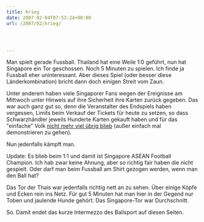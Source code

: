 ```yaml
---
title: Krieg
date: 2007-02-04T07:53:24+00:00
url: /2007/02/krieg/




---
```

Man spielt gerade Fussball. Thailand hat eine Weile 1:0 geführt, nun hat Singapore ein Tor geschossen. Noch 5 Minuten zu spielen. Ich finde ja Fussball eher uninteressant. Aber dieses Spiel (oder besser diese Länderkombination) bricht dann doch einigen Streit vom Zaun.

Unter anderem haben viele Singaporer Fans wegen der Ereignisse am Mittwoch unter Hinweis auf ihre Sicherheit ihre Karten zurück gegeben. Das war auch ganz gut so, denn die Veranstalter des Endspiels haben vergessen, Limits beim Verkauf der Tickets für heute zu setzen, so dass Schwarzhändler jeweils Hunderte Karten gekauft haben und für das "einfache" Volk [nicht mehr viel übrig blieb][1] (außer einfach mal demonstrieren zu gehen).

Nun jedenfalls kämpft man.

Update: Es blieb beim 1:1 und damit ist Singapore ASEAN Football Champion. Ich hab zwar keine Ahnung, aber so richtig fair haben die nicht gespielt. Oder darf man beim Fussball am Shirt gezogen werden, wenn man den Ball hat?

Das Tor der Thais war jedenfalls richtig nett an zu sehen. Über einige Köpfe und Ecken rein ins Netz. Für gut 5 Minuten hat man hier in der Gegend nur Toben und jaulende Hunde gehört. Das Singapore-Tor war Durchschnitt.

So. Damit endet das kurze Intermezzo des Ballsport auf diesen Seiten.

 [1]: http://nationmultimedia.com/2007/02/04/headlines/headlines_30025908.php
